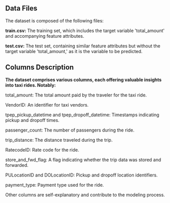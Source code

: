 ## Data Files
The dataset is composed of the following files:

**train.csv:** The training set, which includes the target variable 'total_amount' and accompanying feature attributes.

**test.csv:** The test set, containing similar feature attributes but without the target variable 'total_amount,' as it is the variable to be predicted.

## Columns Description

**The dataset comprises various columns, each offering valuable insights into taxi rides. Notably:**

total_amount: The total amount paid by the traveler for the taxi ride.

VendorID: An identifier for taxi vendors.

tpep_pickup_datetime and tpep_dropoff_datetime: Timestamps indicating pickup and dropoff times.

passenger_count: The number of passengers during the ride.

trip_distance: The distance traveled during the trip.

RatecodeID: Rate code for the ride.

store_and_fwd_flag: A flag indicating whether the trip data was stored and forwarded.

PULocationID and DOLocationID: Pickup and dropoff location identifiers.

payment_type: Payment type used for the ride.

Other columns are self-explanatory and contribute to the modeling process.
